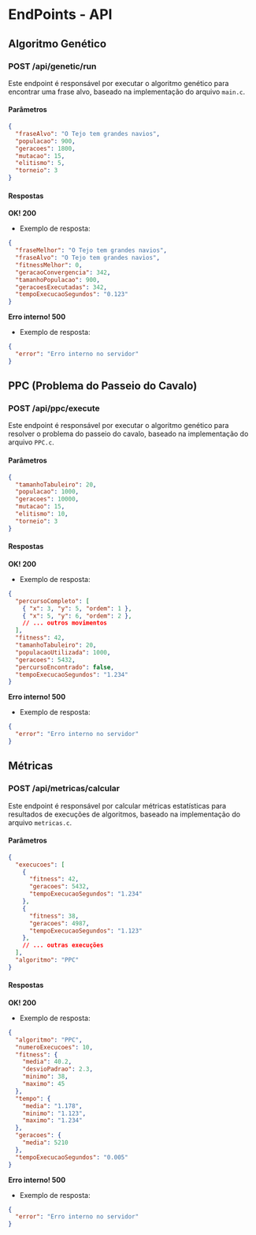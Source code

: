 # EndPoints - API

## Algoritmo Genético

### POST /api/genetic/run

Este endpoint é responsável por executar o algoritmo genético para encontrar uma frase alvo, baseado na implementação do arquivo `main.c`.

#### Parâmetros

```json
{
  "fraseAlvo": "O Tejo tem grandes navios",
  "populacao": 900,
  "geracoes": 1800,
  "mutacao": 15,
  "elitismo": 5,
  "torneio": 3
}
```

#### Respostas

**OK! 200**

- Exemplo de resposta:

```json
{
  "fraseMelhor": "O Tejo tem grandes navios",
  "fraseAlvo": "O Tejo tem grandes navios",
  "fitnessMelhor": 0,
  "geracaoConvergencia": 342,
  "tamanhoPopulacao": 900,
  "geracoesExecutadas": 342,
  "tempoExecucaoSegundos": "0.123"
}
```

**Erro interno! 500**

- Exemplo de resposta:

```json
{
  "error": "Erro interno no servidor"
}
```

## PPC (Problema do Passeio do Cavalo)

### POST /api/ppc/execute

Este endpoint é responsável por executar o algoritmo genético para resolver o problema do passeio do cavalo, baseado na implementação do arquivo `PPC.c`.

#### Parâmetros

```json
{
  "tamanhoTabuleiro": 20,
  "populacao": 1000,
  "geracoes": 10000,
  "mutacao": 15,
  "elitismo": 10,
  "torneio": 3
}
```

#### Respostas

**OK! 200**

- Exemplo de resposta:

```json
{
  "percursoCompleto": [
    { "x": 3, "y": 5, "ordem": 1 },
    { "x": 5, "y": 6, "ordem": 2 },
    // ... outros movimentos
  ],
  "fitness": 42,
  "tamanhoTabuleiro": 20,
  "populacaoUtilizada": 1000,
  "geracoes": 5432,
  "percursoEncontrado": false,
  "tempoExecucaoSegundos": "1.234"
}
```

**Erro interno! 500**

- Exemplo de resposta:

```json
{
  "error": "Erro interno no servidor"
}
```

## Métricas

### POST /api/metricas/calcular

Este endpoint é responsável por calcular métricas estatísticas para resultados de execuções de algoritmos, baseado na implementação do arquivo `metricas.c`.

#### Parâmetros

```json
{
  "execucoes": [
    {
      "fitness": 42,
      "geracoes": 5432,
      "tempoExecucaoSegundos": "1.234"
    },
    {
      "fitness": 38,
      "geracoes": 4987,
      "tempoExecucaoSegundos": "1.123"
    },
    // ... outras execuções
  ],
  "algoritmo": "PPC"
}
```

#### Respostas

**OK! 200**

- Exemplo de resposta:

```json
{
  "algoritmo": "PPC",
  "numeroExecucoes": 10,
  "fitness": {
    "media": 40.2,
    "desvioPadrao": 2.3,
    "minimo": 38,
    "maximo": 45
  },
  "tempo": {
    "media": "1.178",
    "minimo": "1.123",
    "maximo": "1.234"
  },
  "geracoes": {
    "media": 5210
  },
  "tempoExecucaoSegundos": "0.005"
}
```

**Erro interno! 500**

- Exemplo de resposta:

```json
{
  "error": "Erro interno no servidor"
}
```